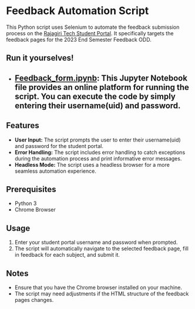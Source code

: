 # Feedback Automation Script

This Python script uses Selenium to automate the feedback submission process on the [Rajagiri Tech Student Portal](https://www.rajagiritech.ac.in/stud/ktu/student/). It specifically targets the feedback pages for the 2023 End Semester Feedback ODD.

## Run it yourselves!

- ## [Feedback_form.ipynb](https://colab.research.google.com/drive/1mNU0TJSawRNT7bzPrwWNvaEA0zqBjKI-): This Jupyter Notebook file provides an online platform for running the script. You can execute the code by simply entering their username(uid) and password.

## Features

- **User Input:** The script prompts the user to enter their username(uid) and password for the student portal.
- **Error Handling:** The script includes error handling to catch exceptions during the automation process and print informative error messages.
- **Headless Mode:** The script uses a headless browser for a more seamless automation experience.

## Prerequisites

- Python 3
- Chrome Browser

## Usage

1. Enter your student portal username and password when prompted.
2. The script will automatically navigate to the selected feedback page, fill in feedback for each subject, and submit it.

## Notes

- Ensure that you have the Chrome browser installed on your machine.
- The script may need adjustments if the HTML structure of the feedback pages changes.
